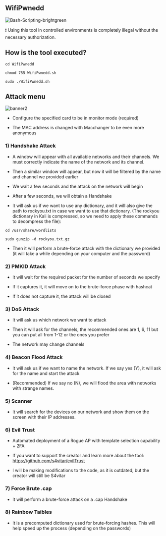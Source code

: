 ## WifiPwnedd
![Bash-Scripting-brightgreen](https://user-images.githubusercontent.com/89719224/216780401-60655d5f-6804-4a3d-a9f2-3a02a1a3f9c8.svg)

❗ Using this tool in controlled environments is completely illegal without the necessary authorization.

## How is the tool executed?

```
cd WifiPwnedd

chmod 755 WifiPwnedd.sh

sudo ./WifiPwnedd.sh
```

## Attack menu 
![banner2](https://user-images.githubusercontent.com/89719224/224511025-b5258370-3b6e-4f83-8c58-edb403f18913.png)




- Configure the specified card to be in monitor mode (required)

- The MAC address is changed with Macchanger to be even more anonymous 

### 1) Handshake Attack

- A window will appear with all available networks and their channels. We must correctly indicate the name of the network and its channel.

- Then a similar window will appear, but now it will be filtered by the name and channel we provided earlier

- We wait a few seconds and the attack on the network will begin

- After a few seconds, we will obtain a Handshake

- It will ask us if we want to use any dictionary, and it will also give the path to rockyou.txt in case we want to use that dictionary. (The rockyou dictionary in Kali is compressed, so we need to apply these commands to decompress the file): 
```
cd /usr/share/wordlists

sudo gunzip -d rockyou.txt.gz
```

- Then it will perform a brute-force attack with the dictionary we provided (it will take a while depending on your computer and the password)

### 2) PMKID Attack

- It will wait for the required packet for the number of seconds we specify

- If it captures it, it will move on to the brute-force phase with hashcat

- If it does not capture it, the attack will be closed

### 3) DoS Attack

- It will ask us which network we want to attack

- Then it will ask for the channels, the recommended ones are 1, 6, 11 but you can put all from 1-12 or the ones you prefer 

- The network may change channels

### 4) Beacon Flood Attack

- It will ask us if we want to name the network. If we say yes (Y), it will ask for the name and start the attack

- (Recommended) If we say no (N), we will flood the area with networks with strange names.

### 5) Scanner

- It will search for the devices on our network and show them on the screen with their IP addresses.

### 6)  Evil Trust

- Automated deployment of a Rogue AP with template selection capability + 2FA

- If you want to support the creator and learn more about the tool: https://github.com/s4vitar/evilTrust

- I will be making modifications to the code, as it is outdated, but the creator will still be S4vitar

### 7) Force Brute .cap

- It will perform a brute-force attack on a .cap Handshake

### 8) Rainbow Taibles

- It is a precomputed dictionary used for brute-forcing hashes. This will help speed up the process (depending on the passwords)
